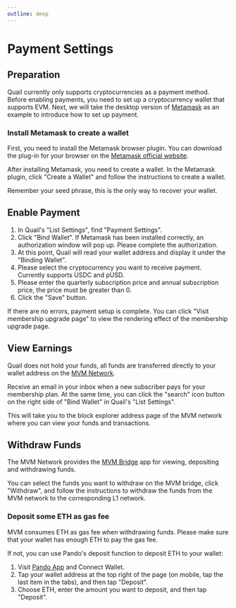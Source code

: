 ```yaml
---
outline: deep
---
```


# Payment Settings

## Preparation

Quail currently only supports cryptocurrencies as a payment method. Before enabling payments, you need to set up a cryptocurrency wallet that supports EVM. Next, we will take the desktop version of [Metamask](https://metamask.io/) as an example to introduce how to set up payment.

### Install Metamask to create a wallet

First, you need to install the Metamask browser plugin. You can download the plug-in for your browser on the [Metamask official website](https://metamask.io/).

After installing Metamask, you need to create a wallet. In the Metamask plugin, click "Create a Wallet" and follow the instructions to create a wallet.

Remember your seed phrase, this is the only way to recover your wallet.

## Enable Payment

1. In Quail's "List Settings", find "Payment Settings".
2. Click "Bind Wallet". If Metamask has been installed correctly, an authorization window will pop up. Please complete the authorization.
3. At this point, Quail will read your wallet address and display it under the "Binding Wallet".
4. Please select the cryptocurrency you want to receive payment. Currently supports USDC and pUSD.
5. Please enter the quarterly subscription price and annual subscription price, the price must be greater than 0.
6. Click the "Save" button.

If there are no errors, payment setup is complete. You can click "Visit membership upgrade page" to view the rendering effect of the membership upgrade page.

## View Earnings

Quail does not hold your funds, all funds are transferred directly to your wallet address on the [MVM Network](https://mvm.app).

Receive an email in your inbox when a new subscriber pays for your membership plan. At the same time, you can click the "search" icon button on the right side of "Bind Wallet" in Quail's "List Settings".

This will take you to the block explorer address page of the MVM network where you can view your funds and transactions.

## Withdraw Funds

The MVM Network provides the [MVM Bridge](https://bridge.mvm.app/) app for viewing, depositing and withdrawing funds.

You can select the funds you want to withdraw on the MVM bridge, click "Withdraw", and follow the instructions to withdraw the funds from the MVM network to the corresponding L1 network.

### Deposit some ETH as gas fee

MVM consumes ETH as gas fee when withdrawing funds. Please make sure that your wallet has enough ETH to pay the gas fee. 

If not, you can use Pando's deposit function to deposit ETH to your wallet:

1. Visit [Pando App](https://app.pando.im/) and Connect Wallet.
2. Tap your wallet address at the top right of the page (on mobile, tap the last item in the tabs), and then tap "Deposit".
3. Choose ETH, enter the amount you want to deposit, and then tap "Deposit".
